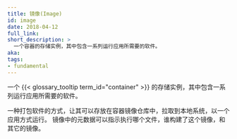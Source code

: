 ```yaml
---
title: 镜像(Image)
id: image
date: 2018-04-12
full_link:
short_description: >
  一个容器的存储实例，其中包含一系列运行应用所需要的软件。
aka:
tags:
- fundamental
---
```

一个
{{< glossary_tooltip term_id="container" >}}
的存储实例，其中包含一系列运行应用所需要的软件。
<!--more-->
一种打包软件的方式，让其可以存放在容器镜像仓库中，拉取到本地系统，以一个应用方式运行。
镜像中的元数据可以指示执行哪个文件，谁构建了这个镜像，和其它的镜像。

